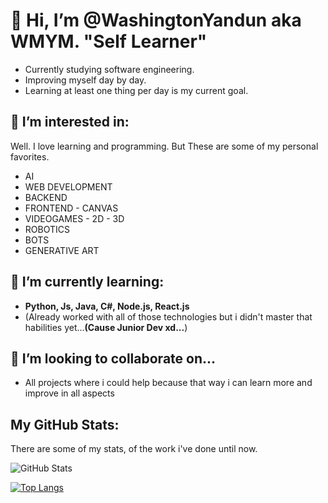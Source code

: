 # 👋 Hi, I’m @WashingtonYandun aka WMYM. **"Self Learner"**

- Currently studying software engineering.
- Improving myself day by day.
- Learning at least one thing per day is my current goal.

## 👀 I’m interested in:
Well. I love learning and programming. But These are some of my personal favorites.

- AI
- WEB DEVELOPMENT
- BACKEND
- FRONTEND - CANVAS
- VIDEOGAMES - 2D - 3D
- ROBOTICS
- BOTS
- GENERATIVE ART


## 🌱 I’m currently learning:

- **Python, Js, Java, C#, Node.js, React.js**
- (Already worked with all of those technologies but i didn't master that habilities yet...**(Cause Junior Dev xd...**)

## 💞️ I’m looking to collaborate on...

- All projects where i could help because that way i can learn more and improve in all aspects

## My GitHub Stats:

There are some of my stats, of the work i've done until now.

![GitHub Stats](https://github-readme-stats.vercel.app/api?username=WashingtonYandun&theme=nord)

[![Top Langs](https://github-readme-stats.vercel.app/api/top-langs/?username=WashingtonYandun&layout=compact&theme=nord)](https://github.com/WashingtonYandun)
